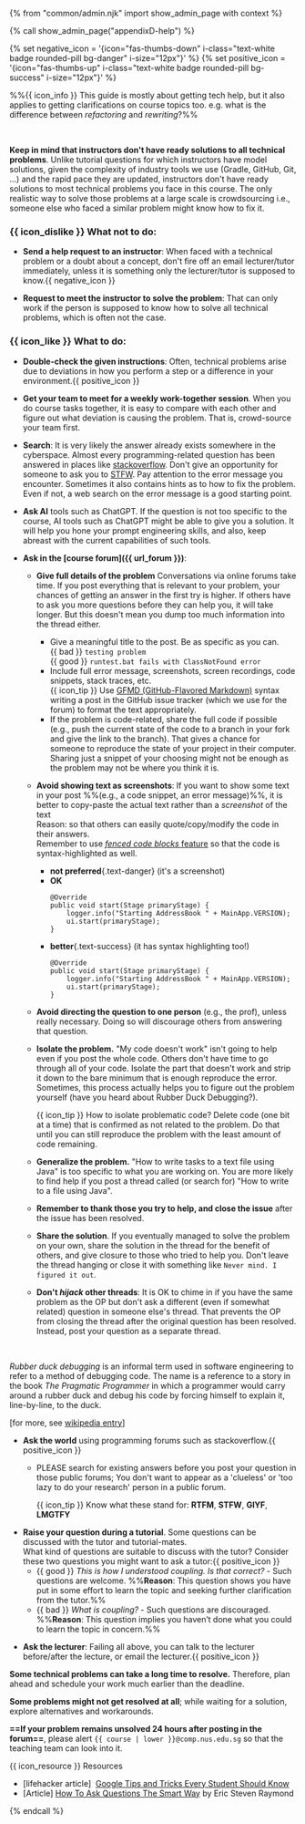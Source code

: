 {% from "common/admin.njk" import show_admin_page with context %}

{% call show_admin_page("appendixD-help") %}
<div id="main">

{% set negative_icon = '{icon="fas-thumbs-down" i-class="text-white badge rounded-pill bg-danger" i-size="12px"}' %}
{% set positive_icon = '{icon="fas-thumbs-up" i-class="text-white badge rounded-pill bg-success" i-size="12px"}' %}

%%{{ icon_info }} This guide is mostly about getting tech help, but it also applies to getting clarifications on course topics too. e.g. what is the difference between _refactoring_ and _rewriting_?%%

<span class="float-end">

<pic eager src="{{baseUrl}}/admin/images/the good reasons to get home early.png" width="300"></pic><br>
</span>

**Keep in mind that instructors don't have ready solutions to all technical problems**. Unlike tutorial questions for which instructors have model solutions, given the complexity of industry tools we use (Gradle, GitHub, Git, ...) and the rapid pace they are updated, instructors don't have ready solutions to most technical problems you face in this course. The only realistic way to solve those problems at a large scale is crowdsourcing i.e., someone else who faced a similar problem might know how to fix it.


### <span class="text-danger"><span class="text-white badge rounded-pill bg-danger">{{ icon_dislike }}</span> **What not to do:**</span>

* **Send a help request to an instructor**: When faced with a technical problem or a doubt about a concept, don't fire off an email lecturer/tutor immediately, unless it is something only the lecturer/tutor is supposed to know.{{ negative_icon }}

* **Request to meet the instructor to solve the problem**: That can only work if the person is supposed to know how to solve all technical problems, which is often not the case.

### <span class="text-success"><span class="text-white badge rounded-pill bg-success">{{ icon_like }}</span> **What to do:**</span>

* **Double-check the given instructions**: Often, technical problems arise due to deviations in how you perform a step or a difference in your environment.{{ positive_icon }}

* **Get your team to meet for a weekly work-together session**. When you do course tasks together, it is easy to compare with each other and figure out what deviation is causing the problem. That is, crowd-source your team first.

* **Search**: It is very likely the answer already exists somewhere in the cyberspace. Almost every programming-related question has been answered in places like [stackoverflow](http://stackoverflow.com/). Don't give an opportunity for someone to ask you to [STFW](http://www.jibble.org/stfw/).
  Pay attention to the error message you encounter. Sometimes it also contains hints as to how to fix the problem. Even if not, a web search on the error message is a good starting point.  
  <pic eager src="{{baseUrl}}/admin/images/how to google it.png" width="600"/>

* **Ask AI** tools such as ChatGPT. If the question is not too specific to the course, AI tools such as ChatGPT might be able to give you a solution. It will help you hone your prompt engineering skills, and also, keep abreast with the current capabilities of such tools.

* **Ask in the [course forum]({{ url_forum }})**: 
  * **Give full details of the problem** Conversations via online forums take time. If you post everything that is relevant to your problem, your chances of getting an answer in the first try is higher. If others have to ask you more questions before they can help you, it will take longer. But this doesn't mean you dump too much information into the thread either.
    * Give a meaningful title to the post. Be as specific as you can.<br>
      {{ bad }} `testing problem`<br>
      {{ good }} `runtest.bat fails with ClassNotFound error`
    * Include full error message, screenshots, screen recordings, code snippets, stack traces, etc.<br>
      {{ icon_tip }} Use [GFMD (GitHub-Flavored Markdown)](https://docs.github.com/en/get-started/writing-on-github/getting-started-with-writing-and-formatting-on-github/basic-writing-and-formatting-syntax) syntax writing a post in the GitHub issue tracker (which we use for the forum) to format the text appropriately.
    * If the problem is code-related, share the full code if possible (e.g., push the current state of the code to a branch in your fork and give the link to the branch). That gives a chance for someone to reproduce the state of your project in their computer. Sharing just a snippet of your choosing might not be enough as the problem may not be where you think it is.
  * **Avoid showing text as screenshots**: If you want to show some text in your post %%(e.g., a code snippet, an error message)%%, it is better to copy-paste the actual text rather than a _screenshot_ of the text<br>
    Reason: so that others can easily quote/copy/modify the code in their answers.<br>
    Remember to use [_fenced code blocks_ feature](https://docs.github.com/en/github/writing-on-github/working-with-advanced-formatting/creating-and-highlighting-code-blocks) so that the code is syntax-highlighted as well.<br>
    * **not preferred**{.text-danger} (it's a screenshot)<br>
      <pic eager src="images/code-screenshot.png"/>
    * **OK**
      ```{.no-line-numbers}
      @Override
      public void start(Stage primaryStage) {
          logger.info("Starting AddressBook " + MainApp.VERSION);
          ui.start(primaryStage);
      }
      ```
    * **better**{.text-success} (it has syntax highlighting too!)
      ```java{.no-line-numbers}
      @Override
      public void start(Stage primaryStage) {
          logger.info("Starting AddressBook " + MainApp.VERSION);
          ui.start(primaryStage);
      }
      ```
  * **Avoid directing the question to one person** (e.g., the prof), unless really necessary. Doing so will discourage others from answering that question.
  * **Isolate the problem.** "My code doesn't work" isn't going to help even if you post the whole code. Others don't have time to go through all of your code. Isolate the part that doesn't work and strip it down to the bare minimum that is enough reproduce the error. Sometimes, this process actually helps you to figure out the problem yourself (have you heard about <trigger trigger="click" for="modal:appendixHelp-rubberDuckDebugging">Rubber Duck Debugging</trigger>?).

    <box>

    {{ icon_tip }} How to isolate problematic code? Delete code (one bit at a time) that is confirmed as not related to the problem. Do that until you can still reproduce the problem with the least amount of code remaining.
    </box>

  * **Generalize the problem.** "How to write tasks to a text file using Java" is too specific to what you are working on. You are more likely to find help if you post a thread called (or search for) "How to write to a file using Java".
  * **Remember to thank those you try to help, and close the issue** after the issue has been resolved.
  * **Share the solution**. If you eventually managed to solve the problem on your own, share the solution in the thread for the benefit of others, and give closure to those who tried to help you. Don't leave the thread hanging or close it with something like `Never mind. I figured it out`.
  * **Don't _hijack_ other threads**: It is OK to chime in if you have the same problem as the <tooltip content="Original Poster">OP</tooltip> but don't ask a different (even if somewhat related) question in someone else's thread. That prevents the OP from closing the thread after the original question has been resolved. Instead, post your question as a separate thread.

<modal large header="Rubber Duck Debugging" id="modal:appendixHelp-rubberDuckDebugging">

<pic eager src="{{baseUrl}}/admin/images/Rubber_duck_assisting_with_debugging.jpg" width="220"></pic><br/>

_Rubber duck debugging_ is an informal term used in software engineering to refer to a method of debugging code. The name is a reference to a story in the book _The Pragmatic Programmer_ in which a programmer would carry around a rubber duck and debug his code by forcing himself to explain it, line-by-line, to the duck.

[for more, see [wikipedia entry](https://en.wikipedia.org/wiki/Rubber_duck_debugging)]
</modal>


* **Ask the world** using programming forums such as stackoverflow.{{ positive_icon }} 
  * PLEASE search for existing answers before you post your question in those public forums; You don't want to appear as a 'clueless' or 'too lazy to do your research' person in a public forum.

    <box>

    {{ icon_tip }} Know what these stand for: **RTFM**, **STFW**, **GIYF**, **LMGTFY**

    </box>

<span id="questions-for-tutros">

* **Raise your question during a tutorial**. Some questions can be discussed with the tutor and tutorial-mates.<br>
  What kind of questions are suitable to discuss with the tutor? Consider these two questions you might want to ask a tutor:{{ positive_icon }}
  * {{ good }} *This is how I understood coupling. Is that correct?* - Such questions are welcome. %%**Reason**: This question shows you have put in some effort to learn the topic and seeking further clarification from the tutor.%%
  * {{ bad }} *What is coupling?* - Such questions are discouraged. %%**Reason**: This question implies you haven’t done what you could to learn the topic in concern.%%

</span>

* **Ask the lecturer**: Failing all above, you can talk to the lecturer before/after the lecture, or email the lecturer.{{ positive_icon }}

<box type="tip" seamless>

**Some technical problems can take a long time to resolve.** Therefore, plan ahead and schedule your work much earlier than the deadline.

**Some problems might not get resolved at all**; while waiting for a solution, explore alternatives and workarounds.

**==If your problem remains unsolved 24 hours after posting in the forum==**, please alert `{{ course | lower }}@comp.nus.edu.sg` so that the teaching team can look into it.
</box>

<box>

{{ icon_resource }} Resources

* [lifehacker article]  [Google Tips and Tricks Every Student Should Know](http://lifehacker.com/google-tips-and-tricks-every-student-should-know-1508121671)
* [Article] [How To Ask Questions The Smart Way](http://catb.org/esr/faqs/smart-questions.html) by Eric Steven Raymond
</box>

</div>

{% endcall %}

